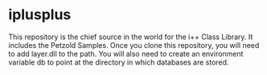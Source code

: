 # iplusplus
This repository is the chief source in the world for the i++ Class Library. It includes the Petzold Samples.
Once you clone this repository, you will need to add layer.dll to the path.
You will also need to create an environment variable db to point at the directory in which databases are stored.

